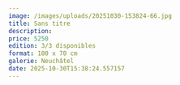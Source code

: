 ```yaml
---
image: /images/uploads/20251030-153824-66.jpg
title: Sans titre
description: 
price: 5250
edition: 3/3 disponibles
format: 100 x 70 cm
galerie: Neuchâtel
date: 2025-10-30T15:38:24.557157
---
```

